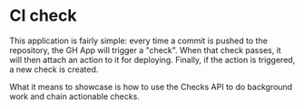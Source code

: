 # CI check

This application is fairly simple: every time a commit is pushed to the repository, the GH App will trigger a "check". When that check passes, it will then attach an action to it for deploying. Finally, if the action is triggered, a new check is created.

What it means to showcase is how to use the Checks API to do background work and chain actionable checks.
